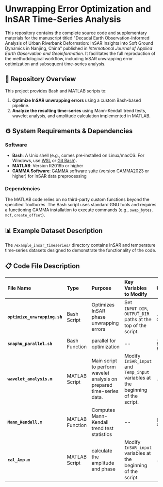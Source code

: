 # Unwrapping Error Optimization and InSAR Time-Series Analysis

This repository contains the complete source code and supplementary materials for the manuscript titled "Decadal Earth Observation-Informed Analysis of Urban Riverbank Deformation: InSAR Insights into Soft Ground Dynamics in Nanjing, China" published in *International Journal of Applied Earth Observation and Geoinformation*. It facilitates the full reproduction of the methodological workflow, including InSAR unwrapping error optimization and subsequent time-series analysis.

## 🚀 Repository Overview

This project provides Bash and MATLAB scripts to:
1.  **Optimize InSAR unwrapping errors** using a custom Bash-based pipeline.
2.  **Analyze the resulting time-series** using Mann-Kendall trend tests, wavelet analysis, and amplitude calculation implemented in MATLAB.

## ⚙️ System Requirements & Dependencies

### Software
-   **Bash**: A Unix shell (e.g., comes pre-installed on Linux/macOS. For Windows, use [WSL](https://docs.microsoft.com/en-us/windows/wsl/install) or [Git Bash](https://gitforwindows.org/)).
-   **MATLAB**: Version R2019b or higher
-   **GAMMA Software**: [GAMMA](https://gamma-rs.ch/gamma-software) software suite (version GAMMA2023 or higher) for InSAR data preprocessing

### Dependencies
The MATLAB code relies on no third-party custom functions beyond the specified Toolboxes. The Bash script uses standard GNU tools and requires a functioning GAMMA installation to execute commands (e.g., `swap_bytes`, `mcf`, `create_offset`).

## 📊 Example Dataset Description

The `/example_insar_timeseries/` directory contains InSAR and temperature time-series datasets designed to demonstrate the functionality of the code.

## 📋 Code File Description

| File Name | Type | Purpose | Key Variables to Modify | Usage Example |
| :--- | :--- | :--- | :--- | :--- |
| **`optimize_unwrapping.sh`** | Bash Script | Optimizes InSAR phase unwrapping errors | Set `INPUT_DIR`, `OUTPUT_DIR` paths at the top of the script. | `./optimize_unwrapping.sh data_list.txt` |
| **`snaphu_parallel.sh`** | Bash Function | parallel for optimization | -- | `./snaphu_parallel.sh $top_dir $date $width $coherence_thre` |
| **`wavelet_analysis.m`** | MATLAB Script | Main script to perform wavelet analysis on prepared time-series data. | Modify `InSAR_input` and `Temp_input` variables at the beginning of the script. | `./wavelet_analysis.m` |
| **`Mann_Kendall.m`** | MATLAB Function | Computes Mann-Kendall trend test statistics | -- |`[H P_value Z]=Mann_Kendall(data,alpha)` |
| **`cal_Amp.m`** | MATLAB Script | calculate the amplitude and phase | Modify `InSAR_input` variables at the beginning of the script. | `./cal_Amp.m` |
